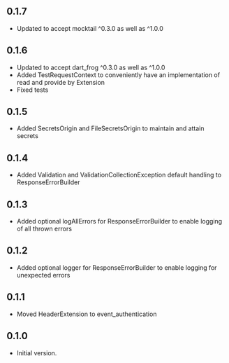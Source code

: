 ## 0.1.7

- Updated to accept mocktail ^0.3.0 as well as ^1.0.0

## 0.1.6

- Updated to accept dart_frog ^0.3.0 as well as ^1.0.0
- Added TestRequestContext to conveniently have an implementation of read and provide by Extension
- Fixed tests

## 0.1.5

- Added SecretsOrigin and FileSecretsOrigin to maintain and attain secrets

## 0.1.4

- Added Validation and ValidationCollectionException default handling to ResponseErrorBuilder

## 0.1.3

- Added optional logAllErrors for ResponseErrorBuilder to enable logging of all thrown errors

## 0.1.2

- Added optional logger for ResponseErrorBuilder to enable logging for unexpected errors

## 0.1.1

- Moved HeaderExtension to event_authentication

## 0.1.0

- Initial version.

